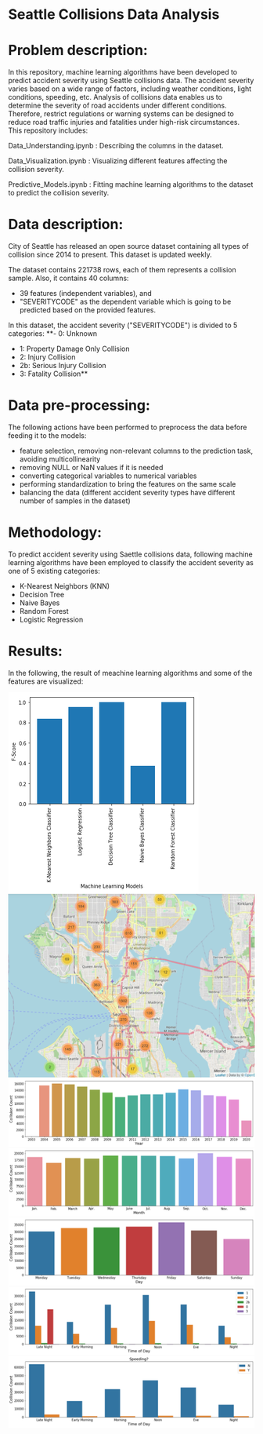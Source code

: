 # Seattle Collisions Data Analysis
# Problem description:

In this repository, machine learning algorithms have been developed to predict accident severity using Seattle collisions data. 
The accident severity varies based on a wide range of factors, including weather conditions, light conditions, speeding, etc. Analysis of collisions data enables us to determine the severity of road accidents under different conditions. Therefore, restrict regulations or warning systems can be designed to reduce road traffic injuries and fatalities under high-risk circumstances.  
This repository includes:

Data_Understanding.ipynb : Describing the columns in the dataset.

Data_Visualization.ipynb : Visualizing different features affecting the collision severity.

Predictive_Models.ipynb : Fitting machine learning algorithms to the dataset to predict the collision severity.

# Data description:

City of Seattle has released an open source dataset containing all types of collision since 2014 to present. This dataset is updated weekly.

The dataset contains 221738 rows, each of them represents a collision sample. Also, it contains 40 columns:
  - 39 features (independent variables), and 
  - "SEVERITYCODE" as the dependent variable which is going to be predicted based on the provided features.
  
 In this dataset, the accident severity ("SEVERITYCODE") is divided to 5 categories:
  **- 0: Unknown
  - 1: Property Damage Only Collision
  - 2: Injury Collision	
  - 2b: Serious Injury Collision	
  - 3: Fatality Collision**
  
 # Data pre-processing:
 
 The following actions have been performed to preprocess the data before feeding it to the models:
  - feature selection, removing non-relevant columns to the prediction task, avoiding multicollinearity
  - removing NULL or NaN values if it is needed
  - converting categorical variables to numerical variables
  - performing standardization to bring the features on the same scale
  - balancing the data (different accident severity types have different number of samples in the dataset)
 
 # Methodology:
 
To predict accident severity using Saettle collisions data, following machine learning algorithms have been employed to classify the accident severity as one of 5 existing categories:
  - K-Nearest Neighbors (KNN)
  - Decision Tree
  - Naive Bayes
  - Random Forest
  - Logistic Regression
 
 # Results:
 
 In the following, the result of meachine learning algorithms and some of the features are visualized:
 
 <img src="Images/Results.png">
 <img src="Images/Map.png">
 <img src="Images/Year.png">
 <img src="Images/Month.png">
 <img src="Images/Day.png">
 <img src="Images/DayTime.png">
 <img src="Images/Speeding.png">
 
